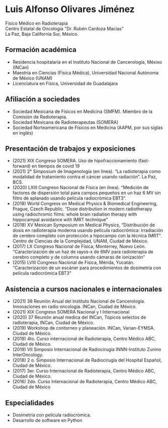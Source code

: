 # Luis Alfonso Olivares Jiménez
Físico Médico en Radioterapia <br/>
Centro Estatal de Oncología "Dr. Rubén Cardoza Macías" <br/>
La Paz, Baja California Sur, México. <br/>

## Formación académica 
* Residencia hospitalaria en el Instituto Nacional de Cancerología, Méxixo (INCan)
* Maestría en Ciencias (Física Médica), Universidad Nacional Autónoma de México (UNAM)
* Licenciatura en Física, Universidad de Guadalajara

## Afiliación a sociedades
* Sociedad Mexicana de Físicos en Medicina (SMFM). Miembro de la Comisión de Radioterapia.
* Sociedad Mexicana de Radioterapeutas (SOMERA)
* Sociedad Norteamericana de Físicos en Medicina (AAPM, por sus siglas en inglés)

## Presentación de trabajos y exposiciones
* (2021) XIX Congreso SOMERA. Uso de hipofraccionamiento (fast-forward) en tiempos de covid 19
* (2021) 2° Simposium de Imagenología (en línea). “La radioterapia como modalidad de tratamiento contra el cáncer usando radiación”. La Paz, BCS.
* (2020) LXIII Congreso Nacional de Física (en línea). “Medición de factores de dispersión total para campos pequeños en un haz 6 MV sin filtro de aplanado usando película radiocrómica EBT3”.
* (2018) World Congress on Medical Physics & Biomedical Engineering, Prague, Czech Republic. “Dose distribution in modern radiotherapy using radiochromic films: whole brain radiation therapy with hippocampal avoidance with IMRT technique”
* (2018) XV Mexican Symposium on Medical Physics, “Distribución de dosis en radioterapia moderna usando película radiocrómica: irradiación de cerebro completo con protección a hipocampo con la técnica IMRT". Centro de Ciencias de la Complejidad, UNAM, Ciudad de México.
* (2017) LX Congreso Nacional de Física, Monterrey, Nuevo León. “Caracterización de un haz de rayos-x de 6MV para radioterapia de cerebro completo y de columna usando cámaras de ionización”
* (2015) LVIII Congreso Nacional de Física, Mérida, Yucatán. “Caracterización de un escáner para procedimientos de dosimetría con película radiocrómica EBT3"

## Asistencia a cursos nacionales e internacionales
* (2021) 38 Reunión Anual del Instituto Nacional de Cancerología. Innovaciones en radio oncología. INCan, Ciudad de México.
* (2021) XIX Congreso SOMERA Nacional y I Internacional
* (2020) 37 Reunión anual medica del INCan, Tópicos selectos de radioterapia, INCan, Ciudad de México.
* (2019) Workshop de contorneo y planeación. INCan, Varian-EYMSA. Ciudad de México.
* (2019) 4to. Curso internacional de Radioterapia, Centro Médico ABC, Ciudad de México.
* (2019) VII Simposio Internacional de Radiocirugía INNN-Instituto Zunino InterOncology.
* (2018) 2 o. Simposio Internacional de Radiocirugía del Hospital Español, Ciudad de México.
* (2017) 3er. Curso Internacional de Radioterapia, Centro Médico ABC, Ciudad de México.
* (2016) 2do. Curso Internacional de Radioterapia, Centro Médico ABC, Ciudad de México

## Especialidades
* Dosimetría con película radiocrómica.
* Desarrollo de software en Python
<!--
**LuisOlivaresJ/LuisOlivaresJ** is a ✨ _special_ ✨ repository because its `README.md` (this file) appears on your GitHub profile.

Here are some ideas to get you started:

- 🔭 I’m currently working on ...
- 🌱 I’m currently learning ...
- 👯 I’m looking to collaborate on ...
- 🤔 I’m looking for help with ...
- 💬 Ask me about ...
- 📫 How to reach me: ...
- 😄 Pronouns: ...
- ⚡ Fun fact: ...
-->
